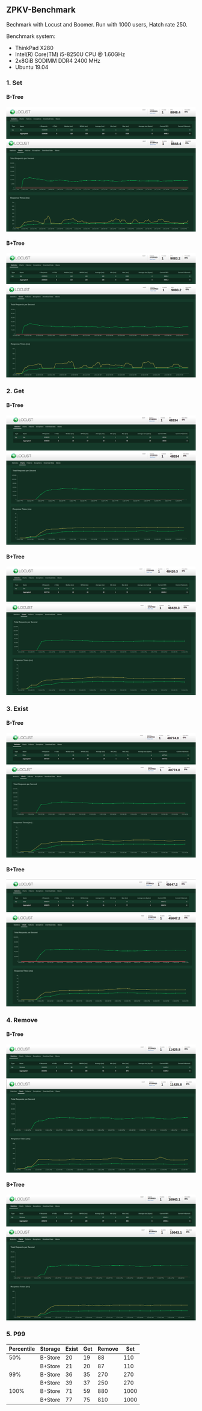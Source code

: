 ## **ZPKV-Benchmark**  

Bechmark with Locust and Boomer.
Run with 1000 users, Hatch rate 250.

Benchmark system:

- ThinkPad X280
- Intel(R) Core(TM) i5-8250U CPU @ 1.60GHz
- 2x8GiB SODIMM DDR4 2400 MHz
- Ubuntu 19.04

### **1. Set**  

#### **B-Tree**  

<div align="center">
    <img src="../images/set-btree.png">
</div>  

<div align="center">
    <img src="../images/b-set-1.png">
</div>  

#### **B+Tree**  

<div align="center">
    <img src="../images/set-b+tree.png">
</div>  

<div align="center">
    <img src="../images/b+set-1.png">
</div>  

### **2. Get**  

#### **B-Tree**  

<div align="center">
    <img src="../images/get-btree.png">
</div>  

<div align="center">
    <img src="../images/b-get-1.png">
</div>  

#### **B+Tree**  

<div align="center">
    <img src="../images/get-b+tree.png">
</div>  

<div align="center">
    <img src="../images/b+get-1.png">
</div>  

### **3. Exist**  

#### **B-Tree**  

<div align="center">
    <img src="../images/exist-btree.png">
</div>  

<div align="center">
    <img src="../images/b-exist-1.png">
</div>  

#### **B+Tree**  

<div align="center">
    <img src="../images/exist-b+tree.png">
</div>  

<div align="center">
    <img src="../images/b+exist-1.png">
</div>  

### **4. Remove**  

#### **B-Tree**  

<div align="center">
    <img src="../images/remove-btree.png">
</div>  

<div align="center">
    <img src="../images/b-rm-1.png">
</div>  

#### **B+Tree**  

<div align="center">
    <img src="../images/remove-b+tree.png">
</div>  

<div align="center">
    <img src="../images/b+remove-1.png">
</div>  

### **5. P99**  

| Percentile | Storage | Exist | Get | Remove | Set  |
|------------|---------|-------|-----|--------|------|
| 50%        | B-Store | 20    | 19  | 88     | 110  |
|            | B+Store | 21    | 20  | 87     | 110  |
| 99%        | B-Store | 36    | 35  | 270    | 270  |
|            | B+Store | 39    | 37  | 250    | 270  |
| 100%       | B-Store | 71    | 59  | 880    | 1000 |
|            | B+Store | 77    | 75  | 810    | 1000 |
